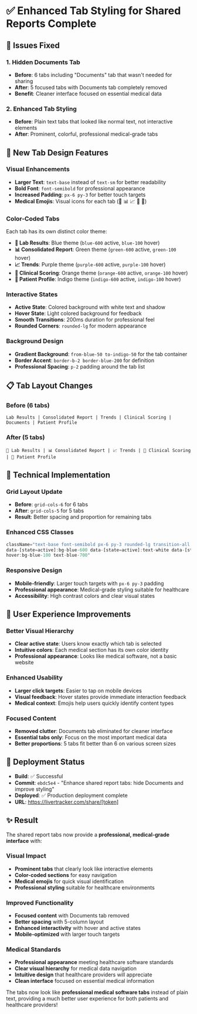 # ✅ Enhanced Tab Styling for Shared Reports Complete

## 🎯 Issues Fixed

### **1. Hidden Documents Tab**
- **Before**: 6 tabs including "Documents" tab that wasn't needed for sharing
- **After**: 5 focused tabs with Documents tab completely removed
- **Benefit**: Cleaner interface focused on essential medical data

### **2. Enhanced Tab Styling**
- **Before**: Plain text tabs that looked like normal text, not interactive elements
- **After**: Prominent, colorful, professional medical-grade tabs

## 🎨 New Tab Design Features

### **Visual Enhancements**
- **Larger Text**: `text-base` instead of `text-sm` for better readability
- **Bold Font**: `font-semibold` for professional appearance
- **Increased Padding**: `px-6 py-3` for better touch targets
- **Medical Emojis**: Visual icons for each tab (🧪 📊 📈 🎯 👤)

### **Color-Coded Tabs**
Each tab has its own distinct color theme:
- **🧪 Lab Results**: Blue theme (`blue-600` active, `blue-100` hover)
- **📊 Consolidated Report**: Green theme (`green-600` active, `green-100` hover)  
- **📈 Trends**: Purple theme (`purple-600` active, `purple-100` hover)
- **🎯 Clinical Scoring**: Orange theme (`orange-600` active, `orange-100` hover)
- **👤 Patient Profile**: Indigo theme (`indigo-600` active, `indigo-100` hover)

### **Interactive States**
- **Active State**: Colored background with white text and shadow
- **Hover State**: Light colored background for feedback
- **Smooth Transitions**: 200ms duration for professional feel
- **Rounded Corners**: `rounded-lg` for modern appearance

### **Background Design**
- **Gradient Background**: `from-blue-50 to-indigo-50` for the tab container
- **Border Accent**: `border-b-2 border-blue-200` for definition
- **Professional Spacing**: `p-2` padding around the tab list

## 📋 Tab Layout Changes

### **Before (6 tabs)**
```
Lab Results | Consolidated Report | Trends | Clinical Scoring | Documents | Patient Profile
```

### **After (5 tabs)**
```
🧪 Lab Results | 📊 Consolidated Report | 📈 Trends | 🎯 Clinical Scoring | 👤 Patient Profile
```

## 🔧 Technical Implementation

### **Grid Layout Update**
- **Before**: `grid-cols-6` for 6 tabs
- **After**: `grid-cols-5` for 5 tabs
- **Result**: Better spacing and proportion for remaining tabs

### **Enhanced CSS Classes**
```typescript
className="text-base font-semibold px-6 py-3 rounded-lg transition-all duration-200 
data-[state=active]:bg-blue-600 data-[state=active]:text-white data-[state=active]:shadow-lg 
hover:bg-blue-100 text-blue-700"
```

### **Responsive Design**
- **Mobile-friendly**: Larger touch targets with `px-6 py-3` padding
- **Professional appearance**: Medical-grade styling suitable for healthcare
- **Accessibility**: High contrast colors and clear visual states

## 🎯 User Experience Improvements

### **Better Visual Hierarchy**
- **Clear active state**: Users know exactly which tab is selected
- **Intuitive colors**: Each medical section has its own color identity
- **Professional appearance**: Looks like medical software, not a basic website

### **Enhanced Usability**
- **Larger click targets**: Easier to tap on mobile devices
- **Visual feedback**: Hover states provide immediate interaction feedback
- **Medical context**: Emojis help users quickly identify content types

### **Focused Content**
- **Removed clutter**: Documents tab eliminated for cleaner interface
- **Essential tabs only**: Focus on the most important medical data
- **Better proportions**: 5 tabs fit better than 6 on various screen sizes

## 🚀 Deployment Status

- **Build**: ✅ Successful
- **Commit**: `ebdc5e4` - "Enhance shared report tabs: hide Documents and improve styling"
- **Deployed**: ✅ Production deployment complete
- **URL**: https://livertracker.com/share/[token]

## ✨ Result

The shared report tabs now provide a **professional, medical-grade interface** with:

### **Visual Impact**
- **Prominent tabs** that clearly look like interactive elements
- **Color-coded sections** for easy navigation
- **Medical emojis** for quick visual identification
- **Professional styling** suitable for healthcare environments

### **Improved Functionality**
- **Focused content** with Documents tab removed
- **Better spacing** with 5-column layout
- **Enhanced interactivity** with hover and active states
- **Mobile-optimized** with larger touch targets

### **Medical Standards**
- **Professional appearance** meeting healthcare software standards
- **Clear visual hierarchy** for medical data navigation
- **Intuitive design** that healthcare providers will appreciate
- **Clean interface** focused on essential medical information

The tabs now look like **professional medical software tabs** instead of plain text, providing a much better user experience for both patients and healthcare providers!